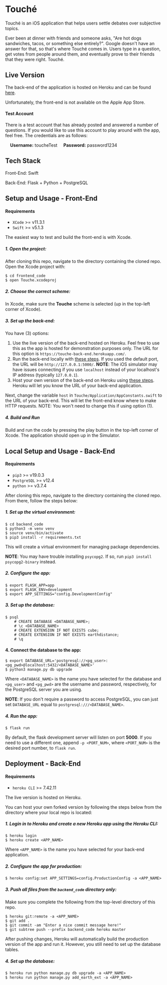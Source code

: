 # Touché

Touché is an iOS application that helps users settle debates over subjective
topics.

Ever been at dinner with friends and someone asks, "Are hot dogs sandwiches,
tacos, or something else entirely?". Google doesn't have an answer for that,
so that's where Touché comes in. Users type in a question, get votes from people
around them, and eventually prove to their friends that they were right. Touché.

## Live Version

The back-end of the application is hosted on Heroku and can be found
[here](https://touche-back-end.herokuapp.com/).

Unfortunately, the front-end is not available on the Apple App Store.

#### Test Account

There is a test account that has already posted and answered a number of questions.
If you would like to use this account to play around with the app, feel free. The
credentials are as follows:

&nbsp;&nbsp;&nbsp;&nbsp;**Username:** toucheTest
&nbsp;&nbsp;&nbsp;&nbsp;**Password:** password1234

## Tech Stack

Front-End: Swift

Back-End: Flask + Python + PostgreSQL

## Setup and Usage - Front-End

#### Requirements

* `XCode` >= v11.3.1
* `Swift` >= v5.1.3

The easiest way to test and build the front-end is with Xcode.

##### 1. Open the project:

After cloning this repo, navigate to the directory containing the cloned repo.
Open the Xcode project with:

```
$ cd frontend_code
$ open Touche.xcodeproj
```

##### 2. Choose the correct scheme:

In Xcode, make sure the **Touche** scheme is selected (up in the top-left corner
of Xcode).

##### 3. Set up the back-end:

You have (3) options:

1. Use the live version of the back-end hosted on Heroku. Feel free to use this
as the app is hosted for demonstration purposes only. The URL for this option is
`https://touche-back-end.herokuapp.com/`.
2. Run the back-end locally with [these steps](https://github.com/mmanhard/Touche#local-setup-and-usage---back-end).
If you used the default port, the URL will be `http://127.0.0.1:5000/`. **NOTE**:
The iOS simulator may have issues connecting if you use `localhost` instead of
your localhost's IP address (typically `127.0.0.1`).
3. Host your own version of the back-end on Heroku using [these steps](https://github.com/mmanhard/Touche#deployment---back-end).
Heroku will let you know the URL of your back-end application.

Next, change the variable `host` in `Touche/Application/AppConstants.swift` to
the URL of your back-end. This will let the front-end know where to make HTTP
requests. NOTE: You won't need to change this if using option (1).

##### 4. Build and Run

Build and run the code by pressing the play button in the top-left corner of
Xcode. The application should open up in the Simulator.

## Local Setup and Usage - Back-End

#### Requirements

* `pip3` >= v19.0.3
* `PostgreSQL` >= v12.4
* `python` >= v3.7.4

After cloning this repo, navigate to the directory containing the cloned repo.
From there, follow the steps below:

##### 1. Set up the virtual environment:

```
$ cd backend_code
$ python3 -m venv venv
$ source venv/bin/activate
$ pip3 install -r requirements.txt
```

This will create a virtual environment for managing package dependencies.

**NOTE**: You may have trouble installing `psycopg2`. If so, run
`pip3 install psycopg2-binary` instead.

##### 2. Configure the app:

```
$ export FLASK_APP=app
$ export FLASK_ENV=development
$ export APP_SETTINGS="config.DevelopmentConfig"
```

##### 3. Set up the database:

```
$ psql
    # CREATE DATABASE <DATABASE_NAME>;
    # \c <DATABASE_NAME>
    # CREATE EXTENSION IF NOT EXISTS cube;
    # CREATE EXTENSION IF NOT EXISTS earthdistance;
    # \q
```

#### 4. Connect the database to the app:

```
$ export DATABASE_URL='postgresql://<pg_user>:<pg_pwd>@localhost:5432/<DATABASE_NAME>'
$ python3 manage.py db upgrade
```
Where `<DATABASE_NAME>` is the name you have selected for the database and
`<pg_user>` and `<pg_pwd>` are the username and password, respectively, for the
PostgreSQL server you are using.

**NOTE**: If you don't require a password to access PostgreSQL, you can just set
`DATABASE_URL` equal to `postgresql:///<DATABASE_NAME>`.

##### 4. Run the app:

```
$ flask run
```

By default, the flask development server will listen on port **5000**. If you need
to use a different one, append `-p <PORT_NUM>`, where `<PORT_NUM>` is the desired port
number, to `flask run`.

## Deployment - Back-End

#### Requirements

* `heroku CLI` >= 7.42.11

The live version is hosted on Heroku.

You can host your own forked version by following the steps below from the
directory where your local repo is located:

##### 1. Login in to Heroku and create a new Heroku app using the Heroku CLI:

```
$ heroku login
$ heroku create <APP_NAME>
```

Where `<APP_NAME>` is the name you have selected for your back-end application.

##### 2. Configure the app for production:

```
$ heroku config:set APP_SETTINGS=config.ProductionConfig -a <APP_NAME>
```

##### 3. Push all files from the `backend_code` directory only:

Make sure you complete the following from the top-level directory of this repo.

```
$ heroku git:remote -a <APP_NAME>
$ git add .
$ git commit -am "Enter a nice commit message here!"
$ git subtree push --prefix backend_code heroku master
```

After pushing changes, Heroku will automatically build the production version of
the app and run it. However, you still need to set up the database tables.

##### 4. Set up the database:

```
$ heroku run python manage.py db upgrade -a <APP_NAME>
$ heroku run python manage.py add_earth_ext -a <APP_NAME>
```

